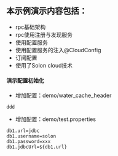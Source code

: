 ## 本示例演示内容包括：

* rpc基础架构
* rpc使用注册与发现服务
* 使用配置服务
* 使用配置服务的注入@CloudConfig
* 订阅配置
* 使用了Solon cloud技术


#### 演示配置初始化

* 增加配置：demo/water_cache_header
```
ddd
```

* 增加配置：demo/test.properties
```
db1.url=jdbc
db1.username=solon
db1.password=xxx
db1.jdbcUrl=${db1.url}
```
  